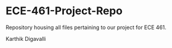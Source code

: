 # ECE-461-Project-Repo
Repository housing all files pertaining to our project for ECE 461.

Karthik Digavalli